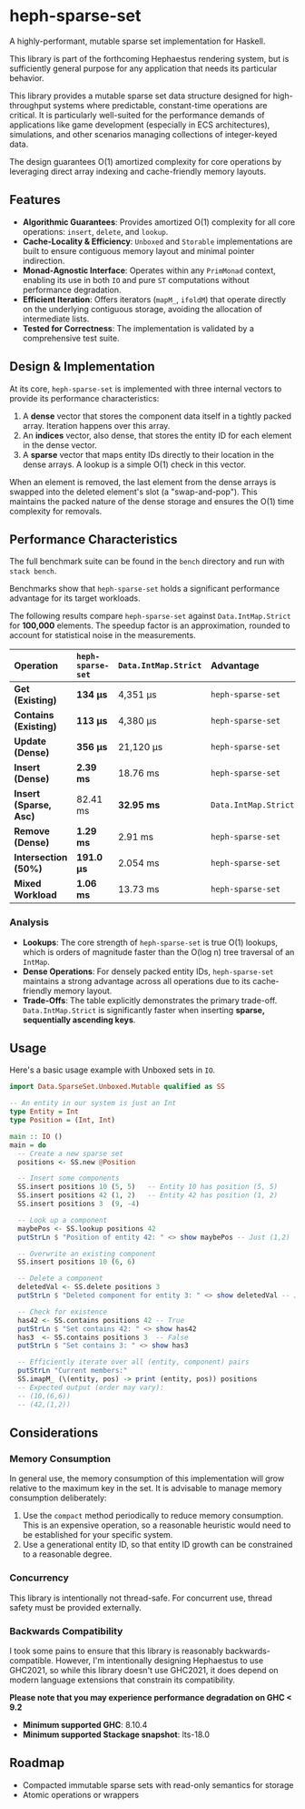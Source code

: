 # heph-sparse-set

A highly-performant, mutable sparse set implementation for Haskell.

This library is part of the forthcoming Hephaestus rendering system, but is sufficiently general purpose for any application that needs its particular behavior.

This library provides a mutable sparse set data structure designed for high-throughput systems where predictable, constant-time operations are critical. It is particularly well-suited for the performance demands of applications like game development (especially in ECS architectures), simulations, and other scenarios managing collections of integer-keyed data.

The design guarantees O(1) amortized complexity for core operations by leveraging direct array indexing and cache-friendly memory layouts.

## Features

- **Algorithmic Guarantees**: Provides amortized O(1) complexity for all core operations: `insert`, `delete`, and `lookup`.
- **Cache-Locality & Efficiency**: `Unboxed` and `Storable` implementations are built to ensure contiguous memory layout and minimal pointer indirection.
- **Monad-Agnostic Interface**: Operates within any `PrimMonad` context, enabling its use in both `IO` and pure `ST` computations without performance degradation.
- **Efficient Iteration**: Offers iterators (`mapM_`, `ifoldM`) that operate directly on the underlying contiguous storage, avoiding the allocation of intermediate lists.
- **Tested for Correctness**: The implementation is validated by a comprehensive test suite.

## Design & Implementation

At its core, `heph-sparse-set` is implemented with three internal vectors to provide its performance characteristics:

1.  A **dense** vector that stores the component data itself in a tightly packed array. Iteration happens over this array.
2.  An **indices** vector, also dense, that stores the entity ID for each element in the dense vector.
3.  A **sparse** vector that maps entity IDs directly to their location in the dense arrays. A lookup is a simple O(1) check in this vector.

When an element is removed, the last element from the dense arrays is swapped into the deleted element's slot (a "swap-and-pop"). This maintains the packed nature of the dense storage and ensures the O(1) time complexity for removals.

## Performance Characteristics

The full benchmark suite can be found in the `bench` directory and run with `stack bench`.

Benchmarks show that `heph-sparse-set` holds a significant performance advantage for its target workloads.

The following results compare `heph-sparse-set` against `Data.IntMap.Strict` for **100,000** elements. The speedup factor is an approximation, rounded to account for statistical noise in the measurements.

| Operation                | `heph-sparse-set` | `Data.IntMap.Strict` | Advantage            | Speedup Factor |
| :----------------------- | :---------------- | :------------------- | :------------------- | :------------- |
| **Get (Existing)**       | **134 µs**        | 4,351 µs             | `heph-sparse-set`    | ~32x           |
| **Contains (Existing)**  | **113 µs**        | 4,380 µs             | `heph-sparse-set`    | ~39x           |
| **Update (Dense)**       | **356 µs**        | 21,120 µs            | `heph-sparse-set`    | ~59x           |
| **Insert (Dense)**       | **2.39 ms**       | 18.76 ms             | `heph-sparse-set`    | ~8x            |
| **Insert (Sparse, Asc)** | 82.41 ms          | **32.95 ms**         | `Data.IntMap.Strict` | ~2.5x          |
| **Remove (Dense)**       | **1.29 ms**       | 2.91 ms              | `heph-sparse-set`    | ~2x            |
| **Intersection (50%)**   | **191.0 μs**      | 2.054 ms             | `heph-sparse-set`    | ~11x           |
| **Mixed Workload**       | **1.06 ms**       | 13.73 ms             | `heph-sparse-set`    | ~13x           |

### Analysis

- **Lookups**: The core strength of `heph-sparse-set` is true O(1) lookups, which is orders of magnitude faster than the O(log n) tree traversal of an `IntMap`.
- **Dense Operations**: For densely packed entity IDs, `heph-sparse-set` maintains a strong advantage across all operations due to its cache-friendly memory layout.
- **Trade-Offs**: The table explicitly demonstrates the primary trade-off. `Data.IntMap.Strict` is significantly faster when inserting **sparse, sequentially ascending keys**.

## Usage

Here's a basic usage example with Unboxed sets in `IO`.

```haskell
import Data.SparseSet.Unboxed.Mutable qualified as SS

-- An entity in our system is just an Int
type Entity = Int
type Position = (Int, Int)

main :: IO ()
main = do
  -- Create a new sparse set
  positions <- SS.new @Position

  -- Insert some components
  SS.insert positions 10 (5, 5)   -- Entity 10 has position (5, 5)
  SS.insert positions 42 (1, 2)   -- Entity 42 has position (1, 2)
  SS.insert positions 3  (9, -4)

  -- Look up a component
  maybePos <- SS.lookup positions 42
  putStrLn $ "Position of entity 42: " <> show maybePos -- Just (1,2)

  -- Overwrite an existing component
  SS.insert positions 10 (6, 6)

  -- Delete a component
  deletedVal <- SS.delete positions 3
  putStrLn $ "Deleted component for entity 3: " <> show deletedVal -- Just (9,-4)

  -- Check for existence
  has42 <- SS.contains positions 42 -- True
  putStrLn $ "Set contains 42: " <> show has42
  has3  <- SS.contains positions 3  -- False
  putStrLn $ "Set contains 3: " <> show has3

  -- Efficiently iterate over all (entity, component) pairs
  putStrLn "Current members:"
  SS.imapM_ (\(entity, pos) -> print (entity, pos)) positions
  -- Expected output (order may vary):
  -- (10,(6,6))
  -- (42,(1,2))
```

## Considerations

### Memory Consumption

In general use, the memory consumption of this implementation will grow relative to the maximum key in the set. It is advisable to manage memory consumption deliberately:

1. Use the `compact` method periodically to reduce memory consumption. This is an expensive operation, so a reasonable heuristic would need to be established for your specific system.
2. Use a generational entity ID, so that entity ID growth can be constrained to a reasonable degree.

### Concurrency

This library is intentionally not thread-safe. For concurrent use, thread safety must be provided externally.

### Backwards Compatibility

I took some pains to ensure that this library is reasonably backwards-compatible. However, I'm intentionally designing Hephaestus to use GHC2021, so while this library doesn't use GHC2021, it does depend on modern language extensions that constrain its compatibility.

**Please note that you may experience performance degradation on GHC < 9.2**

- **Minimum supported GHC**: 8.10.4
- **Minimum supported Stackage snapshot**: lts-18.0

## Roadmap

- Compacted immutable sparse sets with read-only semantics for storage
- Atomic operations or wrappers
